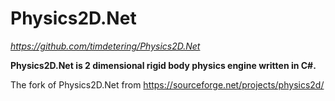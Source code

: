 # Physics2D.Net

_<https://github.com/timdetering/Physics2D.Net>_

**Physics2D.Net is 2 dimensional rigid body physics engine written in C#.**

The fork of Physics2D.Net from <https://sourceforge.net/projects/physics2d/>
